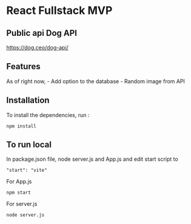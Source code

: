 # React Fullstack MVP


## Public api Dog API

https://dog.ceo/dog-api/

## Features

As of right now, - Add option to the database
                 - Random image from API

## Installation

To install the dependencies, run :

```
npm install
```


## To run local
In package.json file, node server.js and App.js and edit start script to
```
"start": "vite"
```
For App.js
```
npm start
```
For server.js
```
node server.js
```
